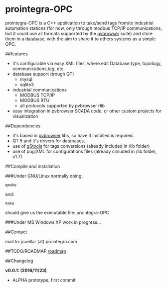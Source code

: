 prointegra-OPC
========

prointegra-OPC is a C++ application to take/send tags from/to industrial automation stations (for now, only through modbus TCP/IP communications, but it could use all formats supported by the [pvbrowser](http://pvbrowser.de) suite) and store them in a database, with the aim to share it to others systems as a simple OPC.

##features

+ it's configurable via easy XML files, where edit Database type, topology, communications,tag, etc.
+ database support (trough QT)
    - mysql
    - sqlite3
+ industrial communications
    - MODBUS TCP/IP
    - MODBUS RTU
    - all protocols supported by pvbrowser rlib
+ easy integration in pvbrowser SCADA code, or other custom projects for visualization

##Dependencies

+ it's based in [pvbrowser](http://pvbrowser.de) libs, so have it installed is required.
+ QT 5 and it's drivers for databases.
+ use of [gStools](https://github.com/gentooza/gStools) for tags conversions (already included in /lib folder)
+ use of pugiXML for configurations files (already cinluded in /lib folder, v1.7)

##Compile and installation

###Under GNU/Linux
normally doing:
```
qmake
```
and:
```
make
```
should give us the executable file: prointegra-OPC

###Under MS Windows XP
work in progress...

##Contact

mail to: jcuellar (at) prointegra.com

##TODO/ROADMAP
[roadmap](./ROADMAP.md)


##Changelog

**v0.0.1: (2016/11/23)**
* ALPHA prototype, first commit

